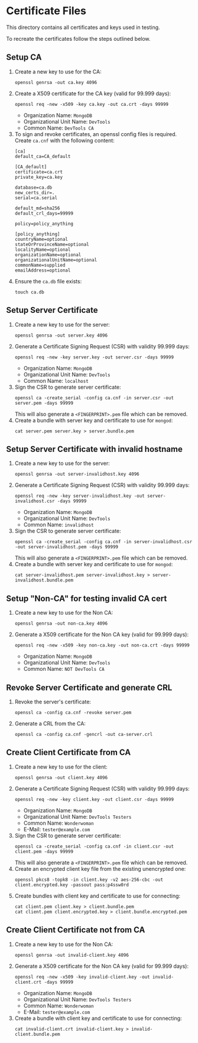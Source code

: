# Certificate Files

This directory contains all certificates and keys used in testing.

To recreate the certificates follow the steps outlined below.

## Setup CA
1. Create a new key to use for the CA:
   ```
   openssl genrsa -out ca.key 4096
   ```
2. Create a X509 certificate for the CA key (valid for 99.999 days):
   ```
   openssl req -new -x509 -key ca.key -out ca.crt -days 99999
   ```
   * Organization Name: `MongoDB`
   * Organizational Unit Name: `DevTools`
   * Common Name: `DevTools CA`
3. To sign and revoke certificates, an openssl config files is required. Create `ca.cnf` with the following content:
   ```
   [ca]
   default_ca=CA_default

   [CA_default]
   certificate=ca.crt
   private_key=ca.key

   database=ca.db
   new_certs_dir=.
   serial=ca.serial

   default_md=sha256
   default_crl_days=99999

   policy=policy_anything

   [policy_anything]
   countryName=optional
   stateOrProvinceName=optional
   localityName=optional
   organizationName=optional
   organizationalUnitName=optional
   commonName=supplied
   emailAddress=optional
   ```
4. Ensure the `ca.db` file exists:
   ```
   touch ca.db
   ```

## Setup Server Certificate
1. Create a new key to use for the server:
   ```
   openssl genrsa -out server.key 4096
   ```
2. Generate a Certificate Signing Request (CSR) with validity 99.999 days:
   ```
   openssl req -new -key server.key -out server.csr -days 99999
   ```
   * Organization Name: `MongoDB`
   * Organizational Unit Name: `DevTools`
   * Common Name: `localhost`
3. Sign the CSR to generate server certificate:
   ```
   openssl ca -create_serial -config ca.cnf -in server.csr -out server.pem -days 99999
   ```
   This will also generate a `<FINGERPRINT>.pem` file which can be removed.
4. Create a bundle with server key and certificate to use for `mongod`:
   ```
   cat server.pem server.key > server.bundle.pem
   ```

## Setup Server Certificate with invalid hostname
1. Create a new key to use for the server:
   ```
   openssl genrsa -out server-invalidhost.key 4096
   ```
2. Generate a Certificate Signing Request (CSR) with validity 99.999 days:
   ```
   openssl req -new -key server-invalidhost.key -out server-invalidhost.csr -days 99999
   ```
   * Organization Name: `MongoDB`
   * Organizational Unit Name: `DevTools`
   * Common Name: `invalidhost`
3. Sign the CSR to generate server certificate:
   ```
   openssl ca -create_serial -config ca.cnf -in server-invalidhost.csr -out server-invalidhost.pem -days 99999
   ```
   This will also generate a `<FINGERPRINT>.pem` file which can be removed.
4. Create a bundle with server key and certificate to use for `mongod`:
   ```
   cat server-invalidhost.pem server-invalidhost.key > server-invalidhost.bundle.pem
   ```

## Setup "Non-CA" for testing invalid CA cert
1. Create a new key to use for the Non CA:
   ```
   openssl genrsa -out non-ca.key 4096
   ```
2. Generate a X509 certificate for the Non CA key (valid for 99.999 days):
   ```
   openssl req -new -x509 -key non-ca.key -out non-ca.crt -days 99999
   ```
   * Organization Name: `MongoDB`
   * Organizational Unit Name: `DevTools`
   * Common Name: `NOT DevTools CA`

## Revoke Server Certificate and generate CRL
1. Revoke the server's certificate:
   ```
   openssl ca -config ca.cnf -revoke server.pem
   ```
2. Generate a CRL from the CA:
   ```
   openssl ca -config ca.cnf -gencrl -out ca-server.crl
   ```

## Create Client Certificate from CA
1. Create a new key to use for the client:
   ```
   openssl genrsa -out client.key 4096
   ```
2. Generate a Certificate Signing Request (CSR) with validity 99.999 days:
   ```
   openssl req -new -key client.key -out client.csr -days 99999
   ```
   * Organization Name: `MongoDB`
   * Organizational Unit Name: `DevTools Testers`
   * Common Name: `Wonderwoman`
   * E-Mail: `tester@example.com`
3. Sign the CSR to generate server certificate:
   ```
   openssl ca -create_serial -config ca.cnf -in client.csr -out client.pem -days 99999
   ```
   This will also generate a `<FINGERPRINT>.pem` file which can be removed.
4. Create an encrypted client key file from the existing unencrypted one:
   ```
   openssl pkcs8 -topk8 -in client.key -v2 aes-256-cbc -out client.encrypted.key -passout pass:p4ssw0rd
   ```
5. Create bundles with client key and certificate to use for connecting:
   ```
   cat client.pem client.key > client.bundle.pem
   cat client.pem client.encrypted.key > client.bundle.encrypted.pem
   ```

## Create Client Certificate not from CA
1. Create a new key to use for the Non CA:
   ```
   openssl genrsa -out invalid-client.key 4096
   ```
2. Generate a X509 certificate for the Non CA key (valid for 99.999 days):
   ```
   openssl req -new -x509 -key invalid-client.key -out invalid-client.crt -days 99999
   ```
   * Organization Name: `MongoDB`
   * Organizational Unit Name: `DevTools Testers`
   * Common Name: `Wonderwoman`
   * E-Mail: `tester@example.com`
3. Create a bundle with client key and certificate to use for connecting:
   ```
   cat invalid-client.crt invalid-client.key > invalid-client.bundle.pem
   ```
